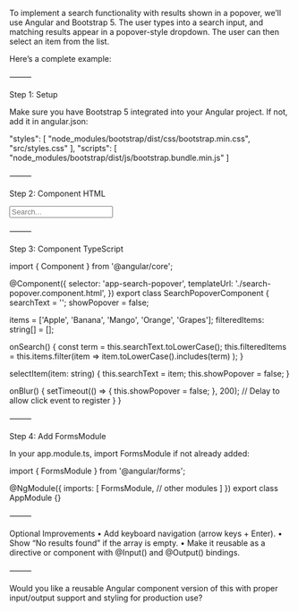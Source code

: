 To implement a search functionality with results shown in a popover, we’ll use Angular and Bootstrap 5. The user types into a search input, and matching results appear in a popover-style dropdown. The user can then select an item from the list.

Here’s a complete example:

⸻

Step 1: Setup

Make sure you have Bootstrap 5 integrated into your Angular project. If not, add it in angular.json:

"styles": [
  "node_modules/bootstrap/dist/css/bootstrap.min.css",
  "src/styles.css"
],
"scripts": [
  "node_modules/bootstrap/dist/js/bootstrap.bundle.min.js"
]



⸻

Step 2: Component HTML

<div class="position-relative">
  <input
    type="text"
    class="form-control"
    [(ngModel)]="searchText"
    (input)="onSearch()"
    placeholder="Search..."
    (focus)="showPopover = true"
    (blur)="onBlur()"
  />

  <div
    class="popover bs-popover-bottom show"
    role="tooltip"
    *ngIf="showPopover && filteredItems.length > 0"
    style="position: absolute; top: 100%; left: 0; z-index: 1000; width: 100%;"
  >
    <div class="popover-body p-0">
      <ul class="list-group list-group-flush m-0">
        <li
          *ngFor="let item of filteredItems"
          class="list-group-item list-group-item-action"
          (mousedown)="selectItem(item)"
        >
          {{ item }}
        </li>
      </ul>
    </div>
  </div>
</div>



⸻

Step 3: Component TypeScript

import { Component } from '@angular/core';

@Component({
  selector: 'app-search-popover',
  templateUrl: './search-popover.component.html',
})
export class SearchPopoverComponent {
  searchText = '';
  showPopover = false;

  items = ['Apple', 'Banana', 'Mango', 'Orange', 'Grapes'];
  filteredItems: string[] = [];

  onSearch() {
    const term = this.searchText.toLowerCase();
    this.filteredItems = this.items.filter(item =>
      item.toLowerCase().includes(term)
    );
  }

  selectItem(item: string) {
    this.searchText = item;
    this.showPopover = false;
  }

  onBlur() {
    setTimeout(() => {
      this.showPopover = false;
    }, 200); // Delay to allow click event to register
  }
}



⸻

Step 4: Add FormsModule

In your app.module.ts, import FormsModule if not already added:

import { FormsModule } from '@angular/forms';

@NgModule({
  imports: [
    FormsModule,
    // other modules
  ]
})
export class AppModule {}



⸻

Optional Improvements
	•	Add keyboard navigation (arrow keys + Enter).
	•	Show “No results found” if the array is empty.
	•	Make it reusable as a directive or component with @Input() and @Output() bindings.

⸻

Would you like a reusable Angular component version of this with proper input/output support and styling for production use?
